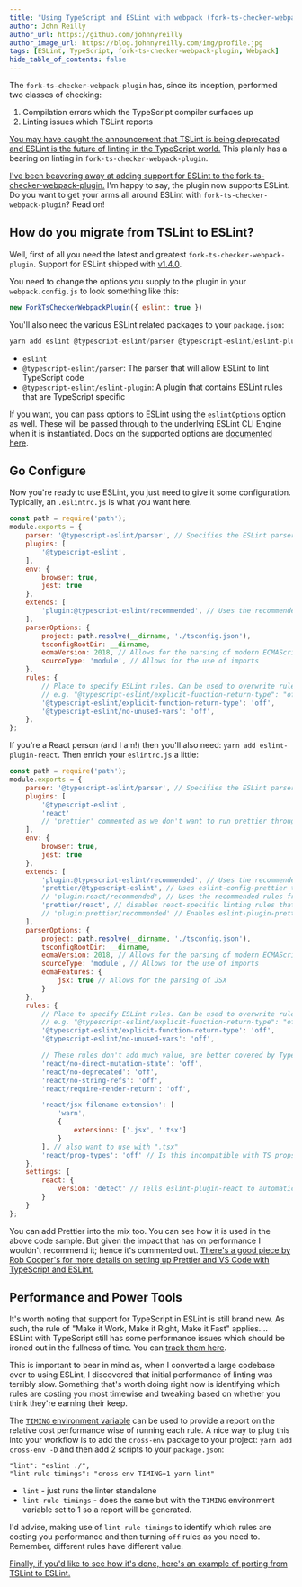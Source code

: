 ```yaml
---
title: "Using TypeScript and ESLint with webpack (fork-ts-checker-webpack-plugin new feature!)"
author: John Reilly
author_url: https://github.com/johnnyreilly
author_image_url: https://blog.johnnyreilly.com/img/profile.jpg
tags: [ESLint, TypeScript, fork-ts-checker-webpack-plugin, Webpack]
hide_table_of_contents: false
---
```

The `fork-ts-checker-webpack-plugin` has, since its inception, performed two classes of checking:

1. Compilation errors which the TypeScript compiler surfaces up
2. Linting issues which TSLint reports

<!-- -->

[You may have caught the announcement that TSLint is being deprecated and ESLint is the future of linting in the TypeScript world.](<https://eslint.org/blog/2019/01/future-typescript-eslint>) This plainly has a bearing on linting in `fork-ts-checker-webpack-plugin`.

[I've been beavering away at adding support for ESLint to the fork-ts-checker-webpack-plugin.](<https://github.com/TypeStrong/fork-ts-checker-webpack-plugin/pull/305>) I'm happy to say, the plugin now supports ESLint. Do you want to get your arms all around ESLint with `fork-ts-checker-webpack-plugin`? Read on!

## How do you migrate from TSLint to ESLint?

Well, first of all you need the latest and greatest `fork-ts-checker-webpack-plugin`. Support for ESLint shipped with [v1.4.0](<https://github.com/TypeStrong/fork-ts-checker-webpack-plugin/releases/tag/v1.4.0>).

You need to change the options you supply to the plugin in your `webpack.config.js` to look something like this:



```js
new ForkTsCheckerWebpackPlugin({ eslint: true })
```



You'll also need the various ESLint related packages to your `package.json`:



```js
yarn add eslint @typescript-eslint/parser @typescript-eslint/eslint-plugin --dev
```



- `eslint`
- `@typescript-eslint/parser`: The parser that will allow ESLint to lint TypeScript code
- `@typescript-eslint/eslint-plugin`: A plugin that contains ESLint rules that are TypeScript specific

<!-- -->

If you want, you can pass options to ESLint using the `eslintOptions` option as well. These will be passed through to the underlying ESLint CLI Engine when it is instantiated. Docs on the supported options are [documented here](<https://eslint.org/docs/developer-guide/nodejs-api#cliengine>).

## Go Configure

Now you're ready to use ESLint, you just need to give it some configuration. Typically, an `.eslintrc.js` is what you want here.

```js
const path = require('path');
module.exports = {
    parser: '@typescript-eslint/parser', // Specifies the ESLint parser
    plugins: [
        '@typescript-eslint',
    ],
    env: {
        browser: true,
        jest: true
    },
    extends: [
        'plugin:@typescript-eslint/recommended', // Uses the recommended rules from the @typescript-eslint/eslint-plugin
    ],
    parserOptions: {
        project: path.resolve(__dirname, './tsconfig.json'),
        tsconfigRootDir: __dirname,
        ecmaVersion: 2018, // Allows for the parsing of modern ECMAScript features
        sourceType: 'module', // Allows for the use of imports
    },
    rules: {
        // Place to specify ESLint rules. Can be used to overwrite rules specified from the extended configs
        // e.g. "@typescript-eslint/explicit-function-return-type": "off",
        '@typescript-eslint/explicit-function-return-type': 'off',
        '@typescript-eslint/no-unused-vars': 'off',
    },
};
```

If you're a React person (and I am!) then you'll also need: `yarn add eslint-plugin-react`. Then enrich your `eslintrc.js` a little:

```js
const path = require('path');
module.exports = {
    parser: '@typescript-eslint/parser', // Specifies the ESLint parser
    plugins: [
        '@typescript-eslint',
        'react'
        // 'prettier' commented as we don't want to run prettier through eslint because performance
    ],
    env: {
        browser: true,
        jest: true
    },
    extends: [
        'plugin:@typescript-eslint/recommended', // Uses the recommended rules from the @typescript-eslint/eslint-plugin
        'prettier/@typescript-eslint', // Uses eslint-config-prettier to disable ESLint rules from @typescript-eslint/eslint-plugin that would conflict with prettier
        // 'plugin:react/recommended', // Uses the recommended rules from @eslint-plugin-react
        'prettier/react', // disables react-specific linting rules that conflict with prettier
        // 'plugin:prettier/recommended' // Enables eslint-plugin-prettier and displays prettier errors as ESLint errors. Make sure this is always the last configuration in the extends array.
    ],
    parserOptions: {
        project: path.resolve(__dirname, './tsconfig.json'),
        tsconfigRootDir: __dirname,
        ecmaVersion: 2018, // Allows for the parsing of modern ECMAScript features
        sourceType: 'module', // Allows for the use of imports
        ecmaFeatures: {
            jsx: true // Allows for the parsing of JSX
        }
    },
    rules: {
        // Place to specify ESLint rules. Can be used to overwrite rules specified from the extended configs
        // e.g. "@typescript-eslint/explicit-function-return-type": "off",
        '@typescript-eslint/explicit-function-return-type': 'off',
        '@typescript-eslint/no-unused-vars': 'off',

        // These rules don't add much value, are better covered by TypeScript and good definition files
        'react/no-direct-mutation-state': 'off',
        'react/no-deprecated': 'off',
        'react/no-string-refs': 'off',
        'react/require-render-return': 'off',

        'react/jsx-filename-extension': [
            'warn',
            {
                extensions: ['.jsx', '.tsx']
            }
        ], // also want to use with ".tsx"
        'react/prop-types': 'off' // Is this incompatible with TS props type?
    },
    settings: {
        react: {
            version: 'detect' // Tells eslint-plugin-react to automatically detect the version of React to use
        }
    }
};
```

You can add Prettier into the mix too. You can see how it is used in the above code sample. But given the impact that has on performance I wouldn't recommend it; hence it's commented out. [There's a good piece by Rob Cooper's for more details on setting up Prettier and VS Code with TypeScript and ESLint.](<https://dev.to/robertcoopercode/using-eslint-and-prettier-in-a-typescript-project-53jb>)

## Performance and Power Tools

It's worth noting that support for TypeScript in ESLint is still brand new. As such, the rule of "Make it Work, Make it Right, Make it Fast" applies.... ESLint with TypeScript still has some performance issues which should be ironed out in the fullness of time. You can [track them here](<https://github.com/typescript-eslint/typescript-eslint/issues/389>).

This is important to bear in mind as, when I converted a large codebase over to using ESLint, I discovered that initial performance of linting was terribly slow. Something that's worth doing right now is identifying which rules are costing you most timewise and tweaking based on whether you think they're earning their keep.

The [`TIMING` environment variable](<https://eslint.org/docs/developer-guide/working-with-rules#per-rule-performance>) can be used to provide a report on the relative cost performance wise of running each rule. A nice way to plug this into your workflow is to add the `cross-env` package to your project: `yarn add cross-env -D` and then add 2 scripts to your `package.json`:

```
"lint": "eslint ./", 
"lint-rule-timings": "cross-env TIMING=1 yarn lint"
```

- `lint` \- just runs the linter standalone
- `lint-rule-timings` \- does the same but with the `TIMING` environment variable set to 1 so a report will be generated.

<!-- -->

I'd advise, making use of `lint-rule-timings` to identify which rules are costing you performance and then turning `off` rules as you need to. Remember, different rules have different value.

[Finally, if you'd like to see how it's done, here's an example of porting from TSLint to ESLint.](<https://github.com/TypeStrong/ts-loader/pull/960>)


